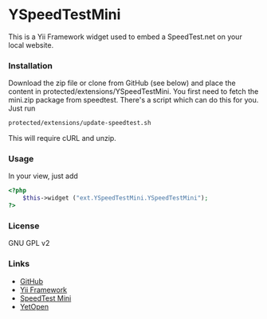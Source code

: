 YSpeedTestMini
==============

This is a Yii Framework widget used to embed a SpeedTest.net on your local website.

### Installation
Download the zip file or clone from GitHub (see below) and place the content in protected/extensions/YSpeedTestMini.
You first need to fetch the mini.zip package from speedtest. There's a script which can do this for you. Just run
```bash
protected/extensions/update-speedtest.sh
```
This will require cURL and unzip.

### Usage
In your view, just add
```php
<?php 
    $this->widget ("ext.YSpeedTestMini.YSpeedTestMini"); 
?>  
```

### License
GNU GPL v2

### Links
 * [GitHub](https://github.com/YetOpen/yspeedtestmini)
 * [Yii Framework](http://www.yiiframework.com/extension/yspeedtestmini/)
 * [SpeedTest Mini](http://www.speedtest.net/mini.php)
 * [YetOpen](http://www.yetopen.it)
